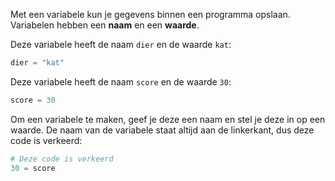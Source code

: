 Met een variabele kun je gegevens binnen een programma opslaan. Variabelen hebben een **naam** en een **waarde**.

Deze variabele heeft de naam `dier` en de waarde `kat`:

```python
dier = "kat"
```

Deze variabele heeft de naam `score` en de waarde `30`:

```python
score = 30
```

Om een variabele te maken, geef je deze een naam en stel je deze in op een waarde. De naam van de variabele staat altijd aan de linkerkant, dus deze code is verkeerd:

```python
# Deze code is verkeerd
30 = score      
```
